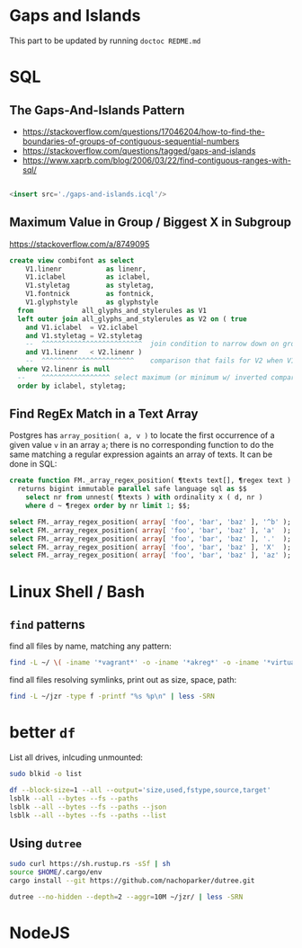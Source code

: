 
# Gaps and Islands

<!-- START doctoc generated TOC please keep comment here to allow auto update -->
<!-- DON'T EDIT THIS SECTION, INSTEAD RE-RUN doctoc TO UPDATE -->
This part to be updated by running `doctoc REDME.md`
<!-- END doctoc generated TOC please keep comment here to allow auto update -->


# SQL

## The Gaps-And-Islands Pattern

* https://stackoverflow.com/questions/17046204/how-to-find-the-boundaries-of-groups-of-contiguous-sequential-numbers
* https://stackoverflow.com/questions/tagged/gaps-and-islands
* https://www.xaprb.com/blog/2006/03/22/find-contiguous-ranges-with-sql/

```sql

<insert src='./gaps-and-islands.icql'/>

```

## Maximum Value in Group / Biggest X in Subgroup

https://stackoverflow.com/a/8749095

```sql
create view combifont as select
    V1.linenr           as linenr,
    V1.iclabel          as iclabel,
    V1.styletag         as styletag,
    V1.fontnick         as fontnick,
    V1.glyphstyle       as glyphstyle
  from            all_glyphs_and_stylerules as V1
  left outer join all_glyphs_and_stylerules as V2 on ( true
    and V1.iclabel  = V2.iclabel
    and V1.styletag = V2.styletag
    --  ^^^^^^^^^^^^^^^^^^^^^^^^^  join condition to narrow down on group
    and V1.linenr   < V2.linenr )
    --  ^^^^^^^^^^^^^^^^^^^^^^^    comparison that fails for V2 when V1 selector is maximal
  where V2.linenr is null
  --    ^^^^^^^^^^^^^^^^^ select maximum (or minimum w/ inverted comparator)
  order by iclabel, styletag;
```


## Find RegEx Match in a Text Array

Postgres has `array_position( a, v )` to locate the first occurrence of a given value `v` in an array `a`;
there is no corresponding function to do the same matching a regular expression againts an array of texts.
It can be done in SQL:

```sql
create function FM._array_regex_position( ¶texts text[], ¶regex text )
  returns bigint immutable parallel safe language sql as $$
    select nr from unnest( ¶texts ) with ordinality x ( d, nr )
    where d ~ ¶regex order by nr limit 1; $$;

select FM._array_regex_position( array[ 'foo', 'bar', 'baz' ], '^b' );  -- gives 2
select FM._array_regex_position( array[ 'foo', 'bar', 'baz' ], 'a'  );  -- gives 2
select FM._array_regex_position( array[ 'foo', 'bar', 'baz' ], '.'  );  -- gives 1
select FM._array_regex_position( array[ 'foo', 'bar', 'baz' ], 'X'  );  -- gives null
select FM._array_regex_position( array[ 'foo', 'bar', 'baz' ], 'az' );  -- gives 3
```

<insert src='./immutable-columns-in-sql.md'/>


# Linux Shell / Bash

## `find` patterns

find all files by name, matching any pattern:

```bash
find -L ~/ \( -iname '*vagrant*' -o -iname '*akreg*' -o -iname '*virtualb*' \) > ~/temp/my-files.txt
```

find all files resolving symlinks, print out as size, space, path:

```bash
find -L ~/jzr -type f -printf "%s %p\n" | less -SRN
```

# better `df`

List all drives, inlcuding unmounted:
```bash
sudo blkid -o list
```

```bash
df --block-size=1 --all --output='size,used,fstype,source,target'
lsblk --all --bytes --fs --paths
lsblk --all --bytes --fs --paths --json
lsblk --all --bytes --fs --paths --list
```

## Using `dutree`

```bash
sudo curl https://sh.rustup.rs -sSf | sh
source $HOME/.cargo/env
cargo install --git https://github.com/nachoparker/dutree.git
```

```bash
dutree --no-hidden --depth=2 --aggr=10M ~/jzr/ | less -SRN
```

# NodeJS

<insert src='./reading-file-lines.md'/>
<insert src='./avoiding-accidental-string-substitutions.md'/>



<insert src='./css.md'/>









